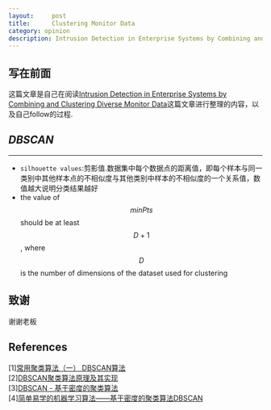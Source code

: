 ```yaml
---
layout:     post
title:      Clustering Monitor Data
category: opinion
description: Intrusion Detection in Enterprise Systems by Combining and Clustering Diverse Monitor Data
---
```


## 写在前面

这篇文章是自己在阅读[Intrusion Detection in Enterprise Systems by Combining and Clustering Diverse Monitor Data][1]这篇文章进行整理的内容，以及自己follow的过程.


## *DBSCAN*
---

* `silhouette values`:剪影值.数据集中每个数据点的距离值，即每个样本与同一类别中其他样本点的不相似度与其他类别中样本的不相似度的一个关系值，数值越大说明分类结果越好
* the value of $$ minPts $$ should be at least $$ D+1 $$, where $$ D $$ is the number of dimensions of the dataset used for clustering

## 致谢

谢谢老板

## References

[1][常用聚类算法（一） DBSCAN算法][2]  
[2][DBSCAN聚类算法原理及其实现][3]  
[3][DBSCAN - 基于密度的聚类算法][4]  
[4][简单易学的机器学习算法——基于密度的聚类算法DBSCAN][5]

[1]: http://moonsea.github.io/files/Reading/Usenix/p7-bohara.pdf
[2]: http://www.cnblogs.com/chaosimple/archive/2013/07/01/3164775.html
[3]: http://www.tuicool.com/articles/euAZneu
[4]: http://blog.csdn.net/sandyzhs/article/details/46773731
[5]: 简单易学的机器学习算法——基于密度的聚类算法DBSCAN
